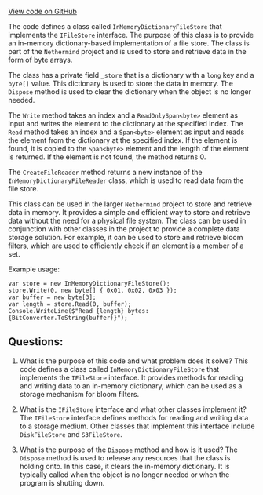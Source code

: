 [View code on GitHub](https://github.com/nethermindeth/nethermind/Nethermind.Db/Blooms/InMemoryDictionaryFileStore.cs)

The code defines a class called `InMemoryDictionaryFileStore` that implements the `IFileStore` interface. The purpose of this class is to provide an in-memory dictionary-based implementation of a file store. The class is part of the `Nethermind` project and is used to store and retrieve data in the form of byte arrays.

The class has a private field `_store` that is a dictionary with a `long` key and a `byte[]` value. This dictionary is used to store the data in memory. The `Dispose` method is used to clear the dictionary when the object is no longer needed.

The `Write` method takes an index and a `ReadOnlySpan<byte>` element as input and writes the element to the dictionary at the specified index. The `Read` method takes an index and a `Span<byte>` element as input and reads the element from the dictionary at the specified index. If the element is found, it is copied to the `Span<byte>` element and the length of the element is returned. If the element is not found, the method returns 0.

The `CreateFileReader` method returns a new instance of the `InMemoryDictionaryFileReader` class, which is used to read data from the file store.

This class can be used in the larger `Nethermind` project to store and retrieve data in memory. It provides a simple and efficient way to store and retrieve data without the need for a physical file system. The class can be used in conjunction with other classes in the project to provide a complete data storage solution. For example, it can be used to store and retrieve bloom filters, which are used to efficiently check if an element is a member of a set. 

Example usage:

```
var store = new InMemoryDictionaryFileStore();
store.Write(0, new byte[] { 0x01, 0x02, 0x03 });
var buffer = new byte[3];
var length = store.Read(0, buffer);
Console.WriteLine($"Read {length} bytes: {BitConverter.ToString(buffer)}");
```
## Questions: 
 1. What is the purpose of this code and what problem does it solve?
   This code defines a class called `InMemoryDictionaryFileStore` that implements the `IFileStore` interface. It provides methods for reading and writing data to an in-memory dictionary, which can be used as a storage mechanism for bloom filters.

2. What is the `IFileStore` interface and what other classes implement it?
   The `IFileStore` interface defines methods for reading and writing data to a storage medium. Other classes that implement this interface include `DiskFileStore` and `S3FileStore`.

3. What is the purpose of the `Dispose` method and how is it used?
   The `Dispose` method is used to release any resources that the class is holding onto. In this case, it clears the in-memory dictionary. It is typically called when the object is no longer needed or when the program is shutting down.